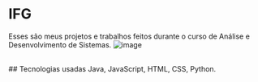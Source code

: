 # IFG
Esses são meus projetos e trabalhos feitos durante o curso de Análise e Desenvolvimento de Sistemas.
![image](https://github.com/drewneres/IFG/assets/71440544/dfff7daa-768a-4a11-891f-324a3af4ed41)

<br>
## Tecnologias usadas
Java, JavaScript, HTML, CSS, Python.
